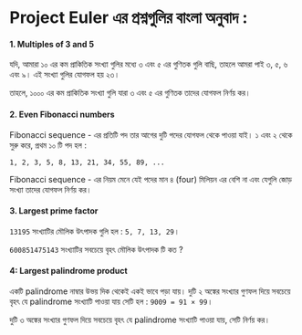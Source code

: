 # Project Euler এর প্রশ্নগুলির বাংলা অনুবাদ :

#### 1. Multiples of 3 and 5
যদি, আমারা ১০ এর কম প্রাকিতিক সংখ্যা গুলির মধ্যে ৩ এবং ৫ এর গুণিতক গুলি বাছি, তাহলে আমরা পাই ৩, ৫, ৬ এবং ৯। এই সংখ্যা গুলির যোগফল হয় ২৩।

তাহলে, ১০০০ এর কম প্রাকিতিক সংখ্যা গুলি যারা ৩ এবং ৫ এর গুণিতক তাদের যোগফল নির্ণয় কর।

#### 2. Even Fibonacci numbers
Fibonacci sequence - এর প্রতিটি পদ তার আগের দুটি পদের যোগফল থেকে পাওয়া যাই। ১ এবং ২ থেকে সুরু করে, প্রথম ১০ টি পদ হল :
```
1, 2, 3, 5, 8, 13, 21, 34, 55, 89, ...
```

Fibonacci sequence - এর নিয়ম মেনে যেই পদের মান ৪ (four) মিলিয়ন এর বেশি না এবং যেগুলি জোড় সংখ্যা তাদের যোগফল নির্ণয় কর।

#### 3. Largest prime factor
`13195` সংখ্যাটির মৌলিক উৎপাদক গুলি হল : `5, 7, 13, 29`।

`600851475143` সংখ্যাটির সবচেয়ে বৃহৎ মৌলিক উৎপাদক টি কত ?

#### 4: Largest palindrome product
একটি palindrome নাম্বার উভয় দিক থেকেই একই ভাবে পড়া যায়। দুটি ২ অঙ্কের সংখ্যার গুণফল দিয়ে সবচেয়ে বৃহৎ যে palindrome সংখ্যাটি পাওয়া যায় সেটি হল : `9009 = 91 × 99`।

দুটি ৩ অঙ্কের সংখ্যার গুণফল দিয়ে সবচেয়ে বৃহৎ যে palindrome সংখ্যাটি পাওয়া যায়, সেটি নির্ণয় কর।